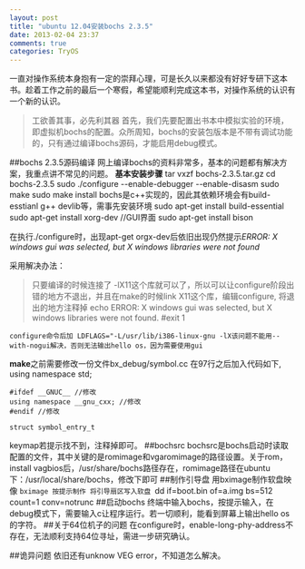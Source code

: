 ```yaml
---
layout: post
title: "ubuntu 12.04安装bochs 2.3.5"
date: 2013-02-04 23:37
comments: true
categories: TryOS 
---
```


一直对操作系统本身抱有一定的崇拜心理，可是长久以来都没有好好专研下这本书。趁着工作之前的最后一个寒假，希望能顺利完成这本书，对操作系统的认识有一个新的认识。
> 工欲善其事，必先利其器
首先，我们先要配置出书本中模拟实验的环境，即虚拟机bochs的配置。众所周知，bochs的安装包版本是不带有调试功能的，只有通过编译bochs源码，才能启用debug模式。

##bochs 2.3.5源码编译
网上编译bochs的资料非常多，基本的问题都有解决方案，我重点讲不常见的问题。
**基本安装步骤**
	tar vxzf bochs-2.3.5.tar.gz
	cd bochs-2.3.5
	sudo ./configure --enable-debugger --enable-disasm
	sudo make
	sudo make install
bochs是c++实现的，因此其依赖环境会有build-esstianl g++ devlib等，需事先安装环境
	sudo apt-get install build-essential
	sudo apt-get install xorg-dev //GUI界面
	sudo apt-get install bison

在执行./configure时，出现apt-get orgx-dev后依旧出现仍然提示*ERROR: X windows gui was selected, but X windows libraries were not found*
<!--more-->
采用解决办法：
> 只要编译的时候连接了 -lX11这个库就可以了，所以可以让configure阶段出错的地方不退出，并且在make的时候link X11这个库，编辑configure, 将退出的地方注释掉
    echo ERROR: X windows gui was selected, but X windows libraries were not found.
        #exit 1

	configure命令后加 LDFLAGS="-L/usr/lib/i386-linux-gnu -lX该问题不能用--with-nogui解决，否则无法输出hello os，因为需要使用gui

**make**之前需要修改一份文件bx\_debug/symbol.cc
	在97行之后加入代码如下,
	using namespace std;

	#ifdef __GNUC__ //修改
	using namespace __gnu_cxx; //修改
	#endif //修改

	struct symbol_entry_t
keymap若提示找不到，注释掉即可。
##bochsrc
bochsrc是bochs启动时读取配置的文件，其中关键的是romimage和vgaromimage的路径设置。关于rom，install vagbios后，/usr/share/bochs路径存在，romimage路径在ubuntu下：/usr/local/share/bochs，修改下即可
##制作引导盘
用bximage制作软盘映像
`bximage
按提示制作
将引导扇区写入软盘
`dd if=boot.bin of=a.img bs=512 count=1 conv=notrunc
##启动bochs
终端中输入bochs，按提示输入，在debug模式下，需要输入c让程序运行。若一切顺利，能看到屏幕上输出hello os的字符。
##关于64位机子的问题
在configure时，enable-long-phy-address不存在，无法顺利支持64位寻址，需进一步研究确认。

##诡异问题
依旧还有unknow VEG error，不知道怎么解决。

